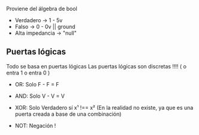 Proviene del álgebra de bool

- Verdadero -> 1 - 5v 
- Falso -> 0 - 0v || ground
- Alta impedancia -> "null"

## Puertas lógicas

Todo se basa en puertas lógicas
Las puertas lógicas son discretas !!!! ( o entra 1 o entra 0 )

- OR:  Solo F - F = F
- AND: Solo V - V = V 
- XOR: Solo Verdadero sí x¹ !== x² (En la realidad no existe, ya que es una puerta creada a base de una combinación)

- NOT: Negación !
